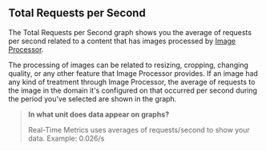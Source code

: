 ## Total Requests per Second

The Total Requests per Second graph shows you the average of requests per second related to a content that has images processed by [Image Processor](https://www.azion.com/en/documentation/products/edge-application/image-processor/).

The processing of images can be related to resizing, cropping, changing quality, or any other feature that Image Processor provides. If an image had any kind of treatment through Image Processor, the average of requests to the image in the domain it's configured on that occurred per second during the period you've selected are shown in the graph.

> **In what unit does data appear on graphs?**
>
> Real-Time Metrics uses averages of requests/second to show your data. Example: 0.026/s